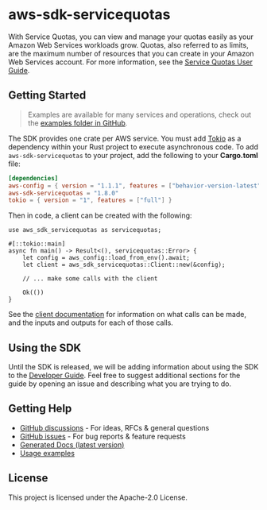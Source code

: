 # aws-sdk-servicequotas

With Service Quotas, you can view and manage your quotas easily as your Amazon Web Services workloads grow. Quotas, also referred to as limits, are the maximum number of resources that you can create in your Amazon Web Services account. For more information, see the [Service Quotas User Guide](https://docs.aws.amazon.com/servicequotas/latest/userguide/).

## Getting Started

> Examples are available for many services and operations, check out the
> [examples folder in GitHub](https://github.com/awslabs/aws-sdk-rust/tree/main/examples).

The SDK provides one crate per AWS service. You must add [Tokio](https://crates.io/crates/tokio)
as a dependency within your Rust project to execute asynchronous code. To add `aws-sdk-servicequotas` to
your project, add the following to your **Cargo.toml** file:

```toml
[dependencies]
aws-config = { version = "1.1.1", features = ["behavior-version-latest"] }
aws-sdk-servicequotas = "1.8.0"
tokio = { version = "1", features = ["full"] }
```

Then in code, a client can be created with the following:

```rust,no_run
use aws_sdk_servicequotas as servicequotas;

#[::tokio::main]
async fn main() -> Result<(), servicequotas::Error> {
    let config = aws_config::load_from_env().await;
    let client = aws_sdk_servicequotas::Client::new(&config);

    // ... make some calls with the client

    Ok(())
}
```

See the [client documentation](https://docs.rs/aws-sdk-servicequotas/latest/aws_sdk_servicequotas/client/struct.Client.html)
for information on what calls can be made, and the inputs and outputs for each of those calls.

## Using the SDK

Until the SDK is released, we will be adding information about using the SDK to the
[Developer Guide](https://docs.aws.amazon.com/sdk-for-rust/latest/dg/welcome.html). Feel free to suggest
additional sections for the guide by opening an issue and describing what you are trying to do.

## Getting Help

* [GitHub discussions](https://github.com/awslabs/aws-sdk-rust/discussions) - For ideas, RFCs & general questions
* [GitHub issues](https://github.com/awslabs/aws-sdk-rust/issues/new/choose) - For bug reports & feature requests
* [Generated Docs (latest version)](https://awslabs.github.io/aws-sdk-rust/)
* [Usage examples](https://github.com/awslabs/aws-sdk-rust/tree/main/examples)

## License

This project is licensed under the Apache-2.0 License.

